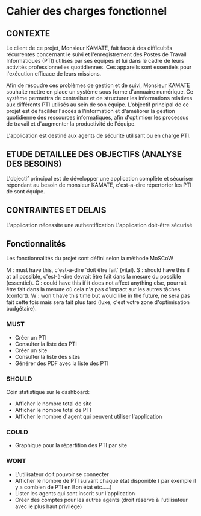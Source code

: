 # Cahier des charges fonctionnel

## CONTEXTE

Le client de ce projet, Monsieur KAMATE, fait face à des difficultés récurrentes concernant le suivi et l'enregistrement des Postes de Travail Informatiques (PTI) utilisés par ses équipes et lui dans le cadre de leurs activités professionnelles quotidiennes. Ces appareils sont essentiels pour l'exécution efficace de leurs missions.

Afin de résoudre ces problèmes de gestion et de suivi, Monsieur KAMATE souhaite mettre en place un système sous forme d'annuaire numérique. Ce système permettra de centraliser et de structurer les informations relatives aux différents PTI utilisés au sein de son équipe. L'objectif principal de ce projet est de faciliter l'accès à l'information et d'améliorer la gestion quotidienne des ressources informatiques, afin d'optimiser les processus de travail et d'augmenter la productivité de l'équipe.

L'application est destiné aux agents de sécurité utilisant ou en charge PTI.


## ETUDE DETAILLEE DES OBJECTIFS (ANALYSE DES BESOINS)

L'objectif principal est de développer une application complète et sécuriser répondant au besoin de monsieur KAMATE, c'est-a-dire répertorier les PTI de sont équipe.


## CONTRAINTES ET DELAIS

L'application nécessite une authentification
L'application doit-être sécurisé

## Fonctionnalités

Les fonctionnalités du projet sont défini selon la méthode MoSCoW

M : must have this, c'est-à-dire 'doit être fait' (vital).
S : should have this if at all possible, c'est-à-dire devrait être fait dans la mesure du possible (essentiel).
C : could have this if it does not affect anything else, pourrait être fait dans la mesure où cela n'a pas d'impact sur les autres tâches (confort).
W : won't have this time but would like in the future, ne sera pas fait cette fois mais sera fait plus tard (luxe, c'est votre zone d'optimisation budgétaire).


### MUST

- Créer un PTI
- Consulter la liste des PTI
- Créer un site 
- Consulter la liste des sites 
- Générer des PDF avec la liste des PTI

### SHOULD

Coin statistique sur le dashboard:

  - Afficher le nombre total de site 
  - Afficher le nombre total de PTI
  - Afficher le nombre d'agent qui peuvent utiliser l'application 


### COULD

- Graphique pour la répartition des PTI par site 

### WONT

- L'utilisateur doit pouvoir se connecter
- Afficher le nombre de PTI suivant chaque état disponible ( par exemple il y a combien de PTI en Bon état etc.....)
- Lister les agents qui sont inscrit sur l'application
- Créer des comptes pour les autres agents (droit réservé à l'utilisateur avec le plus haut privilège)

